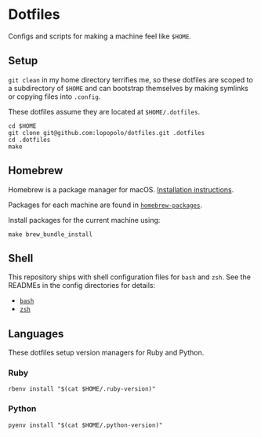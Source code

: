 # Dotfiles

Configs and scripts for making a machine feel like `$HOME`.

## Setup

`git clean` in my home directory terrifies me, so these dotfiles are scoped to a
subdirectory of `$HOME` and can bootstrap themselves by making symlinks or
copying files into `.config`.

These dotfiles assume they are located at `$HOME/.dotfiles`.

```shell
cd $HOME
git clone git@github.com:lopopolo/dotfiles.git .dotfiles
cd .dotfiles
make
```

## Homebrew

Homebrew is a package manager for macOS. [Installation
instructions][install-brew].

[install-brew]: https://docs.brew.sh/Installation

Packages for each machine are found in [`homebrew-packages`](homebrew-packages).

Install packages for the current machine using:

```shell
make brew_bundle_install
```

## Shell

This repository ships with shell configuration files for `bash` and `zsh`. See
the READMEs in the config directories for details:

- [`bash`](bash)
- [`zsh`](zsh)

## Languages

These dotfiles setup version managers for Ruby and Python.

### Ruby

```shell
rbenv install "$(cat $HOME/.ruby-version)"
```

### Python

```shell
pyenv install "$(cat $HOME/.python-version)"
```

